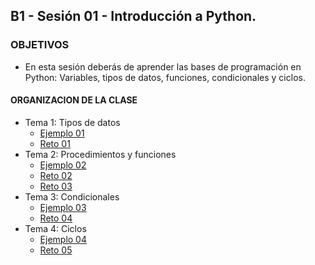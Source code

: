 ## B1 - Sesión 01 - Introducción a Python.

### OBJETIVOS 
 - En esta sesión deberás de aprender las bases de programación en Python: Variables, tipos de datos, funciones, condicionales y ciclos.

#### ORGANIZACION DE LA CLASE 
- Tema 1: Tipos de datos
	- [Ejemplo 01](Ejemplo-01)
	- [Reto 01](Reto-01)
- Tema 2: Procedimientos y funciones
	- [Ejemplo 02](Ejemplo-02)
	- [Reto 02](Reto-02)
	- [Reto 03](Reto-03)
- Tema 3: Condicionales
	- [Ejemplo 03](Ejemplo-03)
	- [Reto 04](Reto-04)
- Tema 4: Ciclos
	- [Ejemplo 04](Ejemplo-04)
	- [Reto 05](Reto-05)
